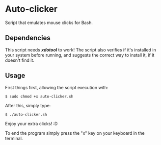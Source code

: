 # Auto-clicker
Script that emulates mouse clicks for Bash.

## Dependencies
This script needs **_xdotool_** to work! The script also verifies if it's installed in your system before running, and suggests the correct way to install it, if it doesn't find it.

## Usage
First things first, allowing the script execution with:

``` $ sudo chmod +x auto-clicker.sh ```

After this, simply type:

``` $ ./auto-clicker.sh ```

Enjoy your extra clicks! :D

To end the program simply press the "x" key on your keyboard in the terminal.
